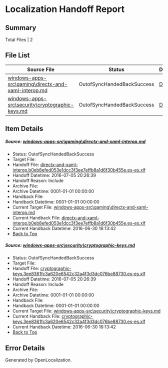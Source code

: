 # <a name='report-top'></a> Localization Handoff Report

## Summary
 Total Files | 2

## File List
 Source File | Status | Details 
 ----------- | ------ | ------- 
 [windows-apps-src\gaming\directx-and-xaml-interop.md](https://github.com/Microsoft/windows-apps/blob/a8dcb8161d66c322114608b87f7b074c5b9797cb/windows-apps-src/gaming/directx-and-xaml-interop.md) | OutofSyncHandedBackSuccess | [Details](#67813afb9ef6c723186c1d04b7d48f4e8281fbc52188)
 [windows-apps-src\security\cryptographic-keys.md](https://github.com/Microsoft/windows-apps/blob/e7fba930c108744815f261e7d01d198626d7e7c9/windows-apps-src/security/cryptographic-keys.md) | OutofSyncHandedBackSuccess | [Details](#a86f31a0b62958f1300e386dfb99fd7fc1432fc53703)

## Item Details
##### <a name='67813afb9ef6c723186c1d04b7d48f4e8281fbc52188'></a> Source: [windows-apps-src\gaming\directx-and-xaml-interop.md](https://github.com/Microsoft/windows-apps/blob/a8dcb8161d66c322114608b87f7b074c5b9797cb/windows-apps-src/gaming/directx-and-xaml-interop.md)
* Status: OutofSyncHandedBackSuccess
* Target File: 
* Handoff File: [directx-and-xaml-interop.b0eb8efed053e1dcc3f3ee7effb8a1d6f30b455e.es-es.xlf](https://github.com/Microsoft/WDG.handoff/blob/6c824b184b4282e67228322347635aaaef2325a4/ol-handoff/Microsoft/windows-apps.es-es/master/directx-and-xaml-interop.b0eb8efed053e1dcc3f3ee7effb8a1d6f30b455e.es-es.xlf)
* Handoff Datetime: 2016-07-05 20:26:39
* Handoff Reason: Include
* Archive File: 
* Archive Datetime: 0001-01-01 00:00:00
* Handback File: 
* Handback Datetime: 0001-01-01 00:00:00
* Current Target File: [windows-apps-src\gaming\directx-and-xaml-interop.md](https://github.com/Microsoft/windows-apps.es-es/blob/f628cb03061126c1d5dd84ea77e602dec6b331af/windows-apps-src/gaming/directx-and-xaml-interop.md)
* Current Handback File: [directx-and-xaml-interop.b0eb8efed053e1dcc3f3ee7effb8a1d6f30b455e.es-es.xlf](https://github.com/Microsoft/WDG.handback/blob/ad6a4a334b900b783f8a215ff06bc469a4f1beff/ol-handback/Microsoft/windows-apps.es-es/master/directx-and-xaml-interop.b0eb8efed053e1dcc3f3ee7effb8a1d6f30b455e.es-es.xlf)
* Current Handback Datetime: 2016-06-30 16:13:42
* [Back to Top](#report-top)

##### <a name='a86f31a0b62958f1300e386dfb99fd7fc1432fc53703'></a> Source: [windows-apps-src\security\cryptographic-keys.md](https://github.com/Microsoft/windows-apps/blob/e7fba930c108744815f261e7d01d198626d7e7c9/windows-apps-src/security/cryptographic-keys.md)
* Status: OutofSyncHandedBackSuccess
* Target File: 
* Handoff File: [cryptographic-keys.3ee8361fc3a620e6542c32a4f3d3dc076be88730.es-es.xlf](https://github.com/Microsoft/WDG.handoff/blob/6c824b184b4282e67228322347635aaaef2325a4/ol-handoff/Microsoft/windows-apps.es-es/master/cryptographic-keys.3ee8361fc3a620e6542c32a4f3d3dc076be88730.es-es.xlf)
* Handoff Datetime: 2016-07-05 20:26:39
* Handoff Reason: Include
* Archive File: 
* Archive Datetime: 0001-01-01 00:00:00
* Handback File: 
* Handback Datetime: 0001-01-01 00:00:00
* Current Target File: [windows-apps-src\security\cryptographic-keys.md](https://github.com/Microsoft/windows-apps.es-es/blob/f628cb03061126c1d5dd84ea77e602dec6b331af/windows-apps-src/security/cryptographic-keys.md)
* Current Handback File: [cryptographic-keys.3ee8361fc3a620e6542c32a4f3d3dc076be88730.es-es.xlf](https://github.com/Microsoft/WDG.handback/blob/ad6a4a334b900b783f8a215ff06bc469a4f1beff/ol-handback/Microsoft/windows-apps.es-es/master/cryptographic-keys.3ee8361fc3a620e6542c32a4f3d3dc076be88730.es-es.xlf)
* Current Handback Datetime: 2016-06-30 16:13:42
* [Back to Top](#report-top)


## Error Details

Generated by OpenLocalization.

